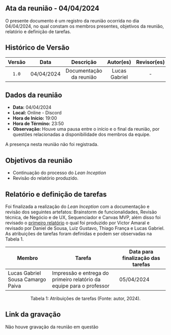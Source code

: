## Ata da reunião - 04/04/2024

O presente documento é um registro da reunião ocorrida no dia 04/04/2024, no qual constam os membros presentes, objetivos da reunião, relatório e definição de tarefas.</p>

## Histórico de Versão

| Versão |    Data    |        Descrição        |   Autor(es)   | Revisor(es) |
| :----: | :--------: | :---------------------: | :-----------: | :---------: |
| `1.0`  | 04/04/2024 | Documentação da reunião | Lucas Gabriel |      -      |

## Dados da reunião

- **Data:** 04/04/2024
- **Local:** Online - Discord
- **Hora de Início:** 19:00
- **Hora de Término:** 23:50
- **Observação:** Houve uma pausa entre o início e o final da reunião, por questões relacionadas a disponibilidade dos membros da equipe.

A presença nesta reunião não foi registrada.

## Objetivos da reunião

- Continuação do processo do <i>Lean Inception</i>
- Revisão do relatório produzido.

## Relatório e definição de tarefas

Foi finalizada a realização do <i>Lean Inception</i> com a documentação e revisão dos seguintes artefatos: Brainstorm de funcionalidades, Revisão técnica, de Negócio e de UX, Sequenciador e Canvas MVP, além disso foi revisado o [primeiro relatório](../relatorio/primeiro.md) o qual foi produzido por Victor Amaral e revisado por Daniel de Sousa, Luiz Gustavo, Thiago França e Lucas Gabriel. As atribuições de tarefas foram definidas e podem ser observadas na Tabela 1.

| Membro                            | Tarefa                                                               | Data para finalização das tarefas |
| --------------------------------- | -------------------------------------------------------------------- | --------------------------------- |
| Lucas Gabriel Sousa Camargo Paiva | Impressão e entrega do primeiro relatório da equipe para o professor | 05/04/2024                        |
<div style="text-align: center">
<p> Tabela 1: Atribuições de tarefas (Fonte: autor, 2024). </p>
</div>

## Link da gravação

Não houve gravação da reunião em questão